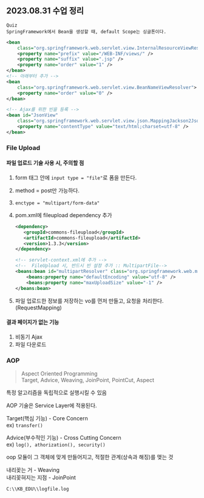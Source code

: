 ## 2023.08.31 수업 정리

    Quiz
    SpringFramework에서 Bean을 생성할 때, default Scope는 싱글톤이다.

```xml
<bean
	class="org.springframework.web.servlet.view.InternalResourceViewResolver">
	<property name="prefix" value="/WEB-INF/views/" />
	<property name="suffix" value=".jsp" />
	<property name="order" value="1" />
</bean>
<!-- 아래부터 추가 -->
<bean
	class="org.springframework.web.servlet.view.BeanNameViewResolver">
	<property name="order" value="0" />
</bean>

<!-- Ajax를 위한 빈을 등록 -->
<bean id="JsonView"
	class="org.springframework.web.servlet.view.json.MappingJackson2JsonView">
	<property name="contentType" value="text/html;charset=utf-8" />
</bean>
```

### File Upload

#### 파일 업로드 기술 사용 시, 주의할 점

1. form 태그 안에 `input type = "file"`로 폼을 만든다.
2. method = post만 가능하다.
3. `enctype = "multipart/form-data"`
4. pom.xml에 fileupload dependency 추가

   ```xml
   <dependency>
      <groupId>commons-fileupload</groupId>
      <artifactId>commons-fileupload</artifactId>
      <version>1.3.3</version>
   </dependency>
   ```

   ```xml
   <!-- servlet-context.xml에 추가 -->
   <!--  FileUpload 시, 반드시 빈 설정 추가 :: MultipartFile-->
   <beans:bean id="multipartResolver" class="org.springframework.web.multipart.commons.CommonsMultipartResolver">
       <beans:property name="defaultEncoding" value="utf-8" />
       <beans:property name="maxUploadSize" value="-1" />
   </beans:bean>
   ```

5. 파일 업로드한 정보를 저장하는 vo를 먼저 만들고, 요청을 처리한다.(RequestMapping)

#### 결과 페이지가 없는 기능

1. 비동기 Ajax
2. 파일 다운로드

### AOP

> Aspect Oriented Programming</br>
> Target, Advice, Weaving, JoinPoint, PointCut, Aspect

특정 알고리즘을 독립적으로 실행시킬 수 있음

AOP 기술은 Service Layer에 적용된다.

Target(핵심 기능) - Core Concern  
ex) `transfer()`

Advice(부수적인 기능) - Cross Cutting Concern  
ex) `log(), athorization(), security()`

oop 모듈이 그 객체에 맞게 만들어지고, 적절한 관계(상속과 해징)를 맺는 것

내리꽂는 거 - Weaving  
내리꽂혀지는 지점 - JoinPoint

`C:\\KB_EDU\\logfile.log`

